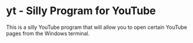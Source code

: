 # yt - Silly Program for YouTube
This is a silly YouTube program that will allow you to open certain YouTube pages from the Windows terminal.
